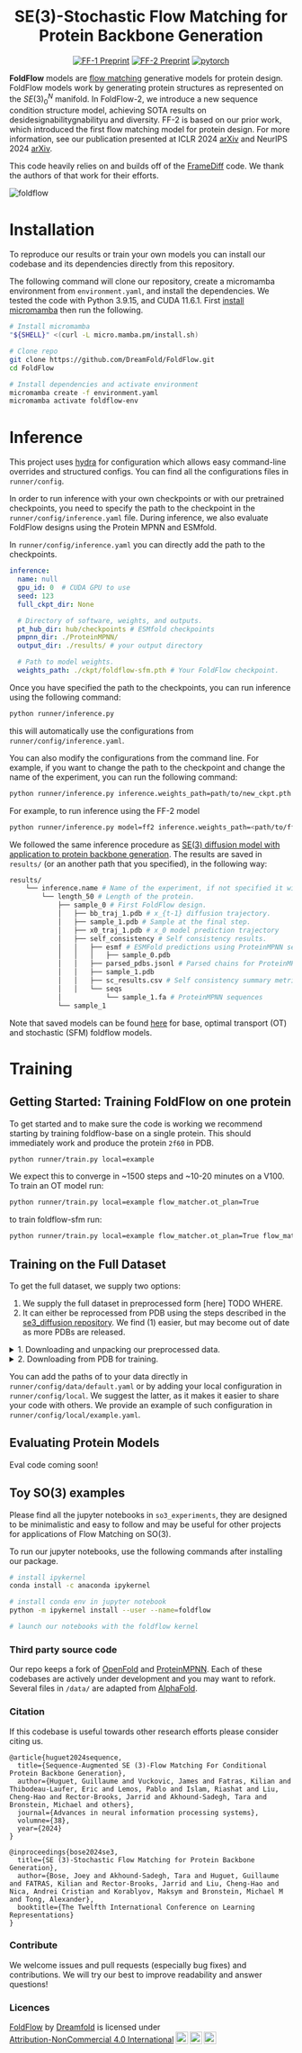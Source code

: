 <div align="center">

# SE(3)-Stochastic Flow Matching for Protein Backbone Generation

[![FF-1 Preprint](http://img.shields.io/badge/paper-arxiv.2310.02391-B31B1B.svg)](https://arxiv.org/abs/2310.02391)
[![FF-2 Preprint](http://img.shields.io/badge/paper-arxiv.2405.20313-B31B1B.svg)](https://arxiv.org/abs/2405.20313)
[![pytorch](https://img.shields.io/badge/PyTorch_1.13+-ee4c2c?logo=pytorch&logoColor=white)](https://pytorch.org/get-started/locally/)

</div>

**FoldFlow** models are [flow matching](https://github.com/atong01/conditional-flow-matching) generative models for protein design. FoldFlow models work by generating protein structures as represented on the $SE(3)^N_0$ manifold. In FoldFlow-2, we introduce a new sequence condition structure model, achieving SOTA results on desidesignabilitygnabilityu and diversity. FF-2 is based on our prior work, which introduced the first flow matching model for protein design. For more information, see our publication presented at ICLR 2024 [arXiv](https://arxiv.org/abs/2310.02391) and NeurIPS 2024 [arXiv](https://arxiv.org/abs/2405.203131).

This code heavily relies on and builds off of the [FrameDiff](https://github.com/jasonkyuyim/se3_diffusion) code. We thank the authors of that work for their efforts.

![foldflow](media/foldflow-sfm_protein.gif)

# Installation
To reproduce our results or train your own models you can install our codebase and its dependencies directly from this repository. 

The following command will clone our repository, create a micromamba environment from `environment.yaml`, and install the dependencies. We tested the code with Python 3.9.15, and CUDA 11.6.1. First [install micromamba](https://mamba.readthedocs.io/en/latest/installation/micromamba-installation.html) then run the following.

```bash
# Install micromamba
"${SHELL}" <(curl -L micro.mamba.pm/install.sh)

# Clone repo
git clone https://github.com/DreamFold/FoldFlow.git
cd FoldFlow

# Install dependencies and activate environment
micromamba create -f environment.yaml
micromamba activate foldflow-env
```
# Inference

This project uses [hydra](https://hydra.cc) for configuration which allows easy command-line overrides and structured configs. You can find all the configurations files in `runner/config`.

In order to run inference with your own checkpoints or with our pretrained checkpoints, you need to specify the path to the checkpoint in the `runner/config/inference.yaml` file. During inference, we also evaluate FoldFlow designs using the Protein MPNN and ESMfold.

In `runner/config/inference.yaml` you can directly add the path to the checkpoints.

```yaml
inference:
  name: null
  gpu_id: 0  # CUDA GPU to use
  seed: 123
  full_ckpt_dir: None

  # Directory of software, weights, and outputs.
  pt_hub_dir: hub/checkpoints # ESMfold checkpoints
  pmpnn_dir: ./ProteinMPNN/
  output_dir: ./results/ # your output directory

  # Path to model weights.
  weights_path: ./ckpt/foldflow-sfm.pth # Your FoldFlow checkpoint.
```
Once you have specified the path to the checkpoints, you can run inference using the following command:

```bash
python runner/inference.py
```
this will automatically use the configurations from `runner/config/inference.yaml`.

You can also modify the configurations from the command line. For example, if you want to change the path to the checkpoint and change the name of the experiment, you can run the following command:

```bash
python runner/inference.py inference.weights_path=path/to/new_ckpt.pth inference.name=new_ckpt
```

For example, to run inference using the FF-2 model
```sh
python runner/inference.py model=ff2 inference.weights_path=<path/to/ff2_base.pth>
```

We followed the same inference procedure as [SE(3) diffusion model with application to protein backbone generation](https://github.com/jasonkyuyim/se3_diffusion). The results are saved in `results/` (or an another path that you specified), in the following way:

```bash
results/
    └── inference.name # Name of the experiment, if not specified it will be the time.
        └── length_50 # Length of the protein.
            ├── sample_0 # First FoldFlow design.
            │   ├── bb_traj_1.pdb # x_{t-1} diffusion trajectory.
            │   ├── sample_1.pdb # Sample at the final step.
            │   ├── x0_traj_1.pdb # x_0 model prediction trajectory
            │   ├── self_consistency # Self consistency results.
            │   │   ├── esmf # ESMFold predictions using ProteinMPNN sequences.
            │   │   │   ├── sample_0.pdb
            │   │   ├── parsed_pdbs.jsonl # Parsed chains for ProteinMPNN
            │   │   ├── sample_1.pdb
            │   │   ├── sc_results.csv # Self consistency summary metrics CSV
            │   │   └── seqs
            │           └── sample_1.fa # ProteinMPNN sequences
            └── sample_1
```

Note that saved models can be found [here](https://github.com/DreamFold/FoldFlow/releases/tag/0.1.0) for base, optimal transport (OT) and stochastic (SFM) foldflow models.

# Training

## Getting Started: Training FoldFlow on one protein
To get started and to make sure the code is working we recommend starting by training foldflow-base on a single protein. This should immediately work and produce the protein `2f60` in PDB.
```bash
python runner/train.py local=example
```
We expect this to converge in ~1500 steps and ~10-20 minutes on a V100. To train an OT model run:
```bash
python runner/train.py local=example flow_matcher.ot_plan=True
```
to train foldflow-sfm run:
```bash
python runner/train.py local=example flow_matcher.ot_plan=True flow_matcher.stochastic_paths=True
```

## Training on the Full Dataset
To get the full dataset, we supply two options:
1. We supply the full dataset in preprocessed form [here] TODO WHERE.
2. It can either be reprocessed from PDB using the steps described in the [se3_diffusion repository](https://github.com/jasonkyuyim/se3_diffusion#downloading-the-pdb-for-training).
We find (1) easier, but may become out of date as more PDBs are released.
<details>
  <summary>1. Downloading and unpacking our preprocessed data. </summary>

  We supply our `metadata.csv` file, which can be used to reproduce an identical training set in `data/metadata.csv`. Note that this file assumes all pickled data is located in `data/processed_pdbs/`, a new location requires rewriting this csv file.

  We also supply our saved data as tar file [here] TODO WHERE. Which can be extracted with
  ```bash
  tar xvzf processed_pdbs.tar.gz
  ```
  This may take a few minutes and requires ~32GB of disk space while unpacking.
</details>

<details>
    <summary>2. Downloading from PDB for training.</summary>

To get the training dataset, first download PDB then preprocess it with the provided scripts.
PDB can be downloaded from RCSB: https://www.wwpdb.org/ftp/pdb-ftp-sites#rcsbpdb.
Our scripts assume you download in **mmCIF format**.
Navigate down to "Download Protocols" and follow the instructions depending on your location.

> WARNING: Downloading PDB can take up to 1TB of space.

After downloading, you should have a directory formatted like this:
https://files.rcsb.org/pub/pdb/data/structures/divided/mmCIF/
```
00/
01/
02/
..
zz/
```
In this directory, unzip all the files:
```
gzip -d **/*.gz
```
Then run the following with <path_pdb_dir> replaced with the location of PDB.
```python
python process_pdb_dataset.py --mmcif_dir <pdb_dir>
```

See the script for more options. Each mmCIF will be written as a pickle file that
we read and process in the data loading pipeline. A `metadata.csv` will be saved
that contains the pickle path of each example as well as additional information
about each example for faster filtering.

Download the clusters at 30% sequence identity
at [rcsb](https://www.rcsb.org/docs/programmatic-access/file-download-services#sequence-clusters-data).
This download link also works at time of writing:
```
https://cdn.rcsb.org/resources/sequence/clusters/clusters-by-entity-30.txt
```
Place this file in `data/processed_pdb` or anywhere in your file system.
Update your config to point to the clustered data:
```yaml
data:
  cluster_path: ./data/processed_pdb/clusters-by-entity-30.txt
```
</details>

You can add the paths of to your data directly in `runner/config/data/default.yaml` or by adding your local configuration in `runner/config/local`. We suggest the latter, as it makes it easier to share your code with others. We provide an example of such configuration in `runner/config/local/example.yaml`.

## Evaluating Protein Models

Eval code coming soon!

## Toy SO(3) examples
Please find all the jupyter notebooks in `so3_experiments`, they are designed to be minimalistic and easy to follow and may be useful for other projects for applications of Flow Matching on SO(3).

To run our jupyter notebooks, use the following commands after installing our package.
```bash
# install ipykernel
conda install -c anaconda ipykernel

# install conda env in jupyter notebook
python -m ipykernel install --user --name=foldflow

# launch our notebooks with the foldflow kernel
```

### Third party source code

Our repo keeps a fork of [OpenFold](https://github.com/aqlaboratory/openfold) and [ProteinMPNN](https://github.com/dauparas/ProteinMPNN).
Each of these codebases are actively under development and you may want to refork.
Several files in `/data/` are adapted from [AlphaFold](https://github.com/deepmind/alphafold).


### Citation
If this codebase is useful towards other research efforts please consider citing us.

```
@article{huguet2024sequence,
  title={Sequence-Augmented SE (3)-Flow Matching For Conditional Protein Backbone Generation},
  author={Huguet, Guillaume and Vuckovic, James and Fatras, Kilian and Thibodeau-Laufer, Eric and Lemos, Pablo and Islam, Riashat and Liu, Cheng-Hao and Rector-Brooks, Jarrid and Akhound-Sadegh, Tara and Bronstein, Michael and others},
  journal={Advances in neural information processing systems},
  volumne={38},
  year={2024}
}

@inproceedings{bose2024se3,
  title={SE (3)-Stochastic Flow Matching for Protein Backbone Generation},
  author={Bose, Joey and Akhound-Sadegh, Tara and Huguet, Guillaume and FATRAS, Kilian and Rector-Brooks, Jarrid and Liu, Cheng-Hao and Nica, Andrei Cristian and Korablyov, Maksym and Bronstein, Michael M and Tong, Alexander},
  booktitle={The Twelfth International Conference on Learning Representations}
}
```

### Contribute

We welcome issues and pull requests (especially bug fixes) and contributions.
We will try our best to improve readability and answer questions!

### Licences

<p xmlns:cc="http://creativecommons.org/ns#" xmlns:dct="http://purl.org/dc/terms/"><a property="dct:title" rel="cc:attributionURL" href="https://github.com/Dreamfold/foldflow">FoldFlow</a> by <a rel="cc:attributionURL dct:creator" property="cc:attributionName" href="https://dreamfold.ai">Dreamfold</a> is licensed under <a href="http://creativecommons.org/licenses/by-nc/4.0/?ref=chooser-v1" target="_blank" rel="license noopener noreferrer" style="display:inline-block;">Attribution-NonCommercial 4.0 International<img style="height:22px!important;margin-left:3px;vertical-align:text-bottom;" src="https://mirrors.creativecommons.org/presskit/icons/cc.svg?ref=chooser-v1"><img style="height:22px!important;margin-left:3px;vertical-align:text-bottom;" src="https://mirrors.creativecommons.org/presskit/icons/by.svg?ref=chooser-v1"><img style="height:22px!important;margin-left:3px;vertical-align:text-bottom;" src="https://mirrors.creativecommons.org/presskit/icons/nc.svg?ref=chooser-v1"></a></p>
